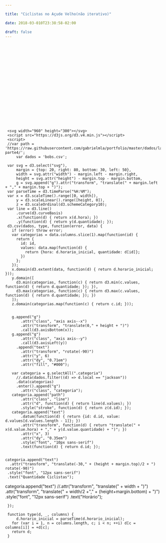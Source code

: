 ```yaml
---

title: "Ciclistas no Açude Velho(não iterativo)"

date: 2018-03-010T23:38:58-02:00

draft: false
---
```



  <style>
      .bar {
      fill: #98abc5;
      }
  </style>



<svg width="960" height="500" id="graph"></svg>
<script src="https://d3js.org/d3.v4.min.js"></script>
  <script type="text/javascript">
    "use strict"


    // Set the margins
var margin = {top: 60, right: 100, bottom: 20, left: 80},
  width = 850 - margin.left - margin.right,
  height = 370 - margin.top - margin.bottom;

// Set the ranges
var x = d3.scaleBand().rangeRound([0, width]).padding(0.1)
var y = d3.scaleLinear().range([height, 0]);


// Create the svg canvas in the "graph" div
var svg = d3.select("#graph")
        .append("svg")
        .style("width", width + margin.left + margin.right + "px")
        .style("height", height + margin.top + margin.bottom + "px")
        .attr("width", width + margin.left + margin.right)
        .attr("height", height + margin.top + margin.bottom)
        .append("g")
        .attr("transform","translate(" + margin.left + "," + margin.top + ")")
        .attr("class", "svg");

// Import the CSV data

d3.csv('https://raw.githubusercontent.com/luizaugustomm/pessoas-no-acude/master/dados/processados/dados.csv', function(error, data) {
  if (error) throw error;

   // Format the data
  data.forEach(function(d) {
      //d. = parseMonth(d.Month);
      d.total_ciclistas = +d.total_ciclistas;
      d.local = d.local;
  });

	var nest = d3.nest()
	  .key(function(d){
	    return d.local;
	  })
	  .sortKeys(d3.ascending)
	  .rollup(function(leaves){
	 		return d3.sum(leaves, function(d) {return (d.total_ciclistas)});
		})
	  .entries(data)

console.log(nest)
  // Scale the range of the data
  x.domain(nest.map(function(d) { return d.key; }));
  y.domain([0, d3.max(nest, function(d) { return d.value; })]);

  // Set up the x axis
  var xaxis = svg.append("g")
       .attr("transform", "translate(0," + height + ")")
       .attr("class", "x axis")
       .call(d3.axisBottom(x)
          //.ticks(d3.timeMonth)
          .tickSize(0, 0)
          //.tickFormat(d3.timeFormat("%B"))
          .tickSizeInner(0)
          .tickPadding(10));

  // Add the Y Axis
   var yaxis = svg.append("g")
       .attr("class", "y axis")
       .call(d3.axisLeft(y)
          .ticks(5)
          .tickSizeInner(0)
          .tickPadding(6)
          .tickSize(0, 0));

 // yaxis.select(".domain").style("display","none")

  // Add a label to the y axis
  svg.append("text")
        .attr("transform", "rotate(-90)")
        .attr("y", 0 - 60)
        .attr("x", 0 - (height / 2))
        .attr("dy", "1em")
        .style("text-anchor", "middle")
        .text("TOTAL DE CICLISTAS")
        .attr("class", "y axis label");

  // Draw the bars
  svg.selectAll(".rect")
      .data(nest)
      .enter()
      .append("rect")
      	  .attr("class", "bar")
	      .attr("x", function(d) { return x(d.key); })
	      .attr("y", function(d) { return y(d.value); })
	      .attr("width", x.bandwidth())
	      .attr("height", function(d) { return height - y(d.value); });

})

  </script>


  <style>

  .axis--x path {
    display: none;
  }
  .line {
    fill: none;
    stroke: steelblue;
    stroke-width: 1.5px;
  }
     </style>

     <svg width="960" height="300"></svg>
     <script src="https://d3js.org/d3.v4.min.js"></script>
     <script>
     //var path = 'https://raw.githubusercontent.com/gabrielmla/portfolio/master/dados/lab2-parte4/';
         var dados = 'bobs.csv';

     var svg = d3.select("svg"),
         margin = {top: 20, right: 80, bottom: 30, left: 50},
         width = svg.attr("width") - margin.left - margin.right,
         height = svg.attr("height") - margin.top - margin.bottom,
         g = svg.append("g").attr("transform", "translate(" + margin.left + "," + margin.top + ")");
     var parseTime = d3.timeParse("%H:%M");
     var x = d3.scaleTime().range([0, width]),
         y = d3.scaleLinear().range([height, 0]),
         z = d3.scaleOrdinal(d3.schemeCategory10);
     var line = d3.line()
         .curve(d3.curveBasis)
         .x(function(d) { return x(d.hora); })
         .y(function(d) { return y(d.quantidade); });
     d3.csv(dados, type, function(error, data) {
       if (error) throw error;
       var categorias = data.columns.slice(1).map(function(id) {
         return {
           id: id,
           values: data.map(function(d) {
             return {hora: d.horario_inicial, quantidade: d[id]};
           })
         };
       });
       x.domain(d3.extent(data, function(d) { return d.horario_inicial; }));
       y.domain([
         d3.min(categorias, function(c) { return d3.min(c.values, function(d) { return d.quantidade; }); }),
         d3.max(categorias, function(c) { return d3.max(c.values, function(d) { return d.quantidade; }); })
       ]);
       z.domain(categorias.map(function(c) { return c.id; }));


       g.append("g")
           .attr("class", "axis axis--x")
           .attr("transform", "translate(0," + height + ")")
           .call(d3.axisBottom(x));
       g.append("g")
           .attr("class", "axis axis--y")
           .call(d3.axisLeft(y))
         .append("text")
           .attr("transform", "rotate(-90)")
           .attr("y", 6)
           .attr("dy", "0.71em")
           .attr("fill", "#000");

       var categoria = g.selectAll(".categoria")
         //.data(dados.filter((d) => d.local == "jackson"))
         .data(categorias)
         .enter().append("g")
           .attr("class", "categoria");
       categoria.append("path")
           .attr("class", "line")
           .attr("d", function(d) { return line(d.values); })
           .style("stroke", function(d) { return z(d.id); });
       categoria.append("text")
           .datum(function(d) { return {id: d.id, value: d.values[d.values.length - 1]}; })
           .attr("transform", function(d) { return "translate(" + x(d.value.hora) + "," + y(d.value.quantidade) + ")"; })
           .attr("x", 3)
           .attr("dy", "0.35em")
           .style("font", "10px sans-serif")
           .text(function(d) { return d.id; });


    categoria.append("text")
      .attr("transform", "translate(-30," + (height + margin.top)/2 + ") rotate(-90)")
     .style("font", "12px sans-serif")
     .text("Quantidade Ciclistas");

   categoria.append("text")
       //.attr("transform", "translate(" + width + ")")
        .attr("transform", "translate(" + width/2 +"," + (height+margin.bottom) + ")")
       .style("font", "12px sans-serif")
       .text("Horário");

     });

     function type(d, _, columns) {
         d.horario_inicial = parseTime(d.horario_inicial);
       for (var i = 1, n = columns.length, c; i < n; ++i) d[c = columns[i]] = +d[c];
       return d;
     }


  </script>
